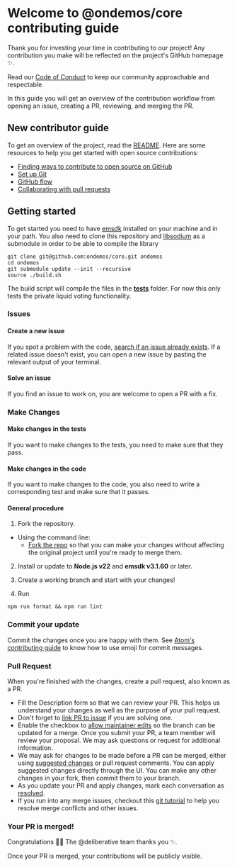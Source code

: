 # Welcome to @ondemos/core contributing guide <!-- omit in toc -->

Thank you for investing your time in contributing to our project! Any contribution you make will be reflected on the project's GitHub homepage :sparkles:.

Read our [Code of Conduct](CODE_OF_CONDUCT.md) to keep our community approachable and respectable.

In this guide you will get an overview of the contribution workflow from opening an issue, creating a PR, reviewing, and merging the PR.

## New contributor guide

To get an overview of the project, read the [README](README.md). Here are some resources to help you get started with open source contributions:

- [Finding ways to contribute to open source on GitHub](https://docs.github.com/en/get-started/exploring-projects-on-github/finding-ways-to-contribute-to-open-source-on-github)
- [Set up Git](https://docs.github.com/en/get-started/quickstart/set-up-git)
- [GitHub flow](https://docs.github.com/en/get-started/quickstart/github-flow)
- [Collaborating with pull requests](https://docs.github.com/en/github/collaborating-with-pull-requests)

## Getting started

To get started you need to have [emsdk](https://github.com/emscripten-core/emsdk) installed on your machine and in your path.
You also need to clone this repository and [libsodium](https://github.com/jedisct1/libsodium) as a submodule in order to be able to compile the library

```
git clone git@github.com:ondemos/core.git ondemos
cd ondemos 
git submodule update --init --recursive
source ./build.sh
```

The build script will compile the files in the [__tests__](__tests_) folder. For now this only tests the private liquid voting functionality.

### Issues

#### Create a new issue

If you spot a problem with the code, [search if an issue already exists](https://github.com/ondemos/core/issues). If a related issue doesn't exist,
you can open a new issue by pasting the relevant output of your terminal.

#### Solve an issue

If you find an issue to work on, you are welcome to open a PR with a fix.

### Make Changes

#### Make changes in the tests

If you want to make changes to the tests, you need to make sure that they pass.

#### Make changes in the code

If you want to make changes to the code, you also need to write a corresponding test and make sure that it passes.

#### General procedure

1. Fork the repository.

- Using the command line:
  - [Fork the repo](https://docs.github.com/en/github/getting-started-with-github/fork-a-repo#fork-an-example-repository) so that you can make your changes without affecting the original project until you're ready to merge them.

2. Install or update to **Node.js v22** and **emsdk v3.1.60** or later.

3. Create a working branch and start with your changes!

4. Run

```
npm run format && npm run lint
```

### Commit your update

Commit the changes once you are happy with them. See [Atom's contributing guide](https://github.com/atom/atom/blob/master/CONTRIBUTING.md#git-commit-messages) to know how to use emoji for commit messages.

### Pull Request

When you're finished with the changes, create a pull request, also known as a PR.

- Fill the Description form so that we can review your PR. This helps us understand your changes as well as the purpose of your pull request.
- Don't forget to [link PR to issue](https://docs.github.com/en/issues/tracking-your-work-with-issues/linking-a-pull-request-to-an-issue) if you are solving one.
- Enable the checkbox to [allow maintainer edits](https://docs.github.com/en/github/collaborating-with-issues-and-pull-requests/allowing-changes-to-a-pull-request-branch-created-from-a-fork) so the branch can be updated for a merge.
  Once you submit your PR, a team member will review your proposal. We may ask questions or request for additional information.
- We may ask for changes to be made before a PR can be merged, either using [suggested changes](https://docs.github.com/en/github/collaborating-with-issues-and-pull-requests/incorporating-feedback-in-your-pull-request) or pull request comments. You can apply suggested changes directly through the UI. You can make any other changes in your fork, then commit them to your branch.
- As you update your PR and apply changes, mark each conversation as [resolved](https://docs.github.com/en/github/collaborating-with-issues-and-pull-requests/commenting-on-a-pull-request#resolving-conversations).
- If you run into any merge issues, checkout this [git tutorial](https://github.com/skills/resolve-merge-conflicts) to help you resolve merge conflicts and other issues.

### Your PR is merged!

Congratulations :tada::tada: The @deliberative team thanks you :sparkles:.

Once your PR is merged, your contributions will be publicly visible.
